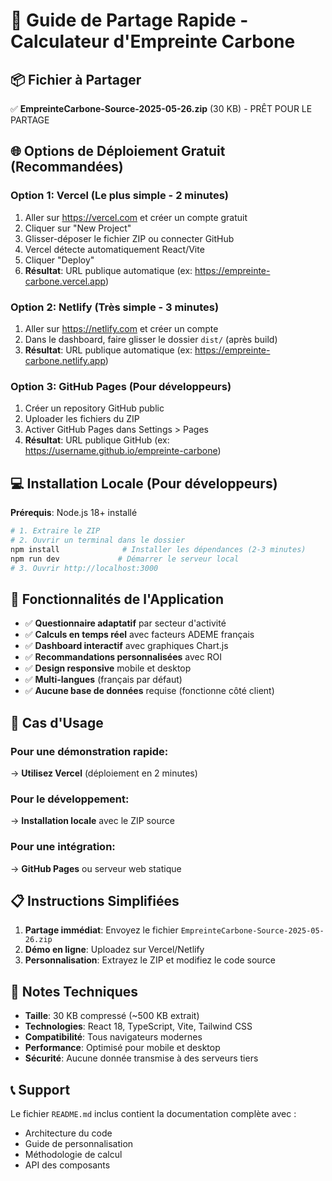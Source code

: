 # 🚀 Guide de Partage Rapide - Calculateur d'Empreinte Carbone

## 📦 Fichier à Partager
✅ **EmpreinteCarbone-Source-2025-05-26.zip** (30 KB) - PRÊT POUR LE PARTAGE

## 🌐 Options de Déploiement Gratuit (Recommandées)

### Option 1: Vercel (Le plus simple - 2 minutes)
1. Aller sur https://vercel.com et créer un compte gratuit
2. Cliquer sur "New Project"
3. Glisser-déposer le fichier ZIP ou connecter GitHub
4. Vercel détecte automatiquement React/Vite
5. Cliquer "Deploy" 
6. **Résultat**: URL publique automatique (ex: https://empreinte-carbone.vercel.app)

### Option 2: Netlify (Très simple - 3 minutes)
1. Aller sur https://netlify.com et créer un compte
2. Dans le dashboard, faire glisser le dossier `dist/` (après build)
3. **Résultat**: URL publique automatique (ex: https://empreinte-carbone.netlify.app)

### Option 3: GitHub Pages (Pour développeurs)
1. Créer un repository GitHub public
2. Uploader les fichiers du ZIP
3. Activer GitHub Pages dans Settings > Pages
4. **Résultat**: URL publique GitHub (ex: https://username.github.io/empreinte-carbone)

## 💻 Installation Locale (Pour développeurs)

**Prérequis**: Node.js 18+ installé

```bash
# 1. Extraire le ZIP
# 2. Ouvrir un terminal dans le dossier
npm install              # Installer les dépendances (2-3 minutes)
npm run dev             # Démarrer le serveur local
# 3. Ouvrir http://localhost:3000
```

## 📱 Fonctionnalités de l'Application

- ✅ **Questionnaire adaptatif** par secteur d'activité
- ✅ **Calculs en temps réel** avec facteurs ADEME français
- ✅ **Dashboard interactif** avec graphiques Chart.js
- ✅ **Recommandations personnalisées** avec ROI
- ✅ **Design responsive** mobile et desktop
- ✅ **Multi-langues** (français par défaut)
- ✅ **Aucune base de données** requise (fonctionne côté client)

## 🎯 Cas d'Usage

### Pour une démonstration rapide:
→ **Utilisez Vercel** (déploiement en 2 minutes)

### Pour le développement:
→ **Installation locale** avec le ZIP source

### Pour une intégration:
→ **GitHub Pages** ou serveur web statique

## 📋 Instructions Simplifiées

1. **Partage immédiat**: Envoyez le fichier `EmpreinteCarbone-Source-2025-05-26.zip`
2. **Démo en ligne**: Uploadez sur Vercel/Netlify 
3. **Personnalisation**: Extrayez le ZIP et modifiez le code source

## 🔧 Notes Techniques

- **Taille**: 30 KB compressé (~500 KB extrait)
- **Technologies**: React 18, TypeScript, Vite, Tailwind CSS
- **Compatibilité**: Tous navigateurs modernes
- **Performance**: Optimisé pour mobile et desktop
- **Sécurité**: Aucune donnée transmise à des serveurs tiers

## 📞 Support

Le fichier `README.md` inclus contient la documentation complète avec :
- Architecture du code
- Guide de personnalisation
- Méthodologie de calcul
- API des composants
